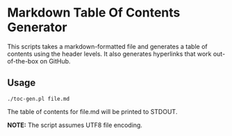 # Markdown Table Of Contents Generator
This scripts takes a markdown-formatted file and generates a table of contents
using the header levels. It also generates hyperlinks that work out-of-the-box
on GitHub.

## Usage
````
./toc-gen.pl file.md
````
The table of contents for file.md will be printed to STDOUT.

**NOTE:** The script assumes UTF8 file encoding.
